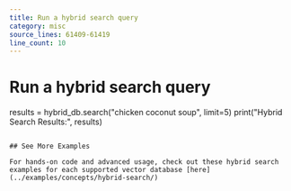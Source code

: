 ```yaml
---
title: Run a hybrid search query
category: misc
source_lines: 61409-61419
line_count: 10
---
```


# Run a hybrid search query
results = hybrid_db.search("chicken coconut soup", limit=5)
print("Hybrid Search Results:", results)
```

## See More Examples

For hands-on code and advanced usage, check out these hybrid search examples for each supported vector database [here](../examples/concepts/hybrid-search/)


